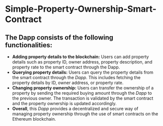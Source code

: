 # Simple-Property-Ownership-Smart-Contract
## The Dapp consists of the following functionalities:

- **Adding property details to the blockchain:** Users can add property details such as property ID, owner address, property description, and property rate to the smart contract through the Dapp.
- **Querying property details:** Users can query the property details from the smart contract through the *Dapp*. This includes fetching the property details by ID, owner address, or property rate.
- **Changing property ownership:** Users can transfer the ownership of a property by sending the required buying amount through the *Dapp* to the previous owner. The transaction is validated by the smart contract and the property ownership is updated accordingly.
- **Overall**, this *Dapp* provides a decentralized and secure way of managing property ownership through the use of smart contracts on the Ethereum blockchain.
